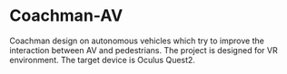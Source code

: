 # Coachman-AV
Coachman design on autonomous vehicles which try to improve the interaction between AV and pedestrians. The project is designed for VR environment. The target device is Oculus Quest2.
